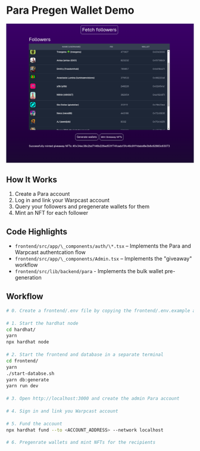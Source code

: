 # Para Pregen Wallet Demo

![Demo](images/Screenshot%20from%202025-03-24%2016-33-43.png)

## How It Works

1. Create a Para account
2. Log in and link your Warpcast account
3. Query your followers and pregenerate wallets for them
4. Mint an NFT for each follower

## Code Highlights

- `frontend/src/app/\_components/auth/\*.tsx` – Implements the Para and Warpcast authentcation flow
- `frontend/src/app/\_components/Admin.tsx` – Implements the "giveaway" workflow
- `frontend/src/lib/backend/para` - Implements the bulk wallet pre-generation

## Workflow

```bash
# 0. Create a frontend/.env file by copying the frontend/.env.example and fill in with the correct values

# 1. Start the hardhat node
cd hardhat/
yarn
npx hardhat node

# 2. Start the frontend and database in a separate terminal
cd frontend/
yarn
./start-databse.sh
yarn db:generate
yarn run dev

# 3. Open http://localhost:3000 and create the admin Para account

# 4. Sign in and link you Warpcast account

# 5. Fund the account
npx hardhat fund --to <ACCOUNT_ADDRESS> --network localhost

# 6. Pregenrate wallets and mint NFTs for the recipients
```

